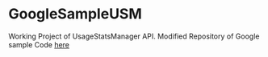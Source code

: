 # GoogleSampleUSM
Working Project of UsageStatsManager API.
Modified Repository of Google sample Code <a href = "https://github.com/googlesamples/android-AppUsageStatistics/#readme">here</a>
